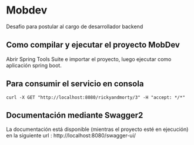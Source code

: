 # Mobdev
Desafio para postular al cargo de desarrollador backend

## Como compilar y ejecutar el proyecto MobDev

Abrir Spring Tools Suite e importar el proyecto, luego ejecutar como aplicación spring boot.

## Para consumir el servicio en consola
	
	curl -X GET "http://localhost:8080/rickyandmorty/3" -H "accept: */*"


## Documentación mediante Swagger2

La documentación está disponible (mientras el proyecto esté en ejecución) en la siguiente url : http://localhost:8080/swagger-ui/


	
